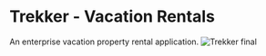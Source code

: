 # Trekker - Vacation Rentals 
An enterprise vacation property rental application. 
![Trekker final](https://github.com/visionmq/Trekker/assets/146690609/e00f3438-6166-46d9-976d-e156c93585f1)
